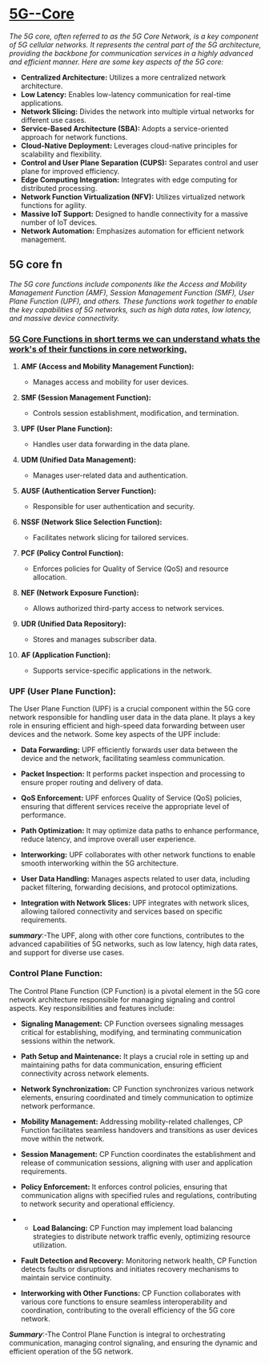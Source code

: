 # [5G--Core]()

*The 5G core, often referred to as the 5G Core Network, is a key component of 5G cellular networks. It represents the central part of the 5G architecture, providing the backbone for communication services in a highly advanced and efficient manner. Here are some key aspects of the 5G core:*


- **Centralized Architecture:** Utilizes a more centralized network architecture.
- **Low Latency:** Enables low-latency communication for real-time applications.
- **Network Slicing:** Divides the network into multiple virtual networks for different use cases.
- **Service-Based Architecture (SBA):** Adopts a service-oriented approach for network functions.
- **Cloud-Native Deployment:** Leverages cloud-native principles for scalability and flexibility.
- **Control and User Plane Separation (CUPS):** Separates control and user plane for improved efficiency.
- **Edge Computing Integration:** Integrates with edge computing for distributed processing.
- **Network Function Virtualization (NFV):** Utilizes virtualized network functions for agility.
- **Massive IoT Support:** Designed to handle connectivity for a massive number of IoT devices.
- **Network Automation:** Emphasizes automation for efficient network management.

  
## 5G core fn

*The 5G core functions include components like the Access and Mobility Management Function (AMF), Session Management Function (SMF), User Plane Function (UPF), and others. These functions work together to enable the key capabilities of 5G networks, such as high data rates, low latency, and massive device connectivity.*




### [5G Core Functions in short terms we can understand whats the work's of their functions in core networking.]()

1. **AMF (Access and Mobility Management Function):**
   - Manages access and mobility for user devices.

2. **SMF (Session Management Function):**
   - Controls session establishment, modification, and termination.

3. **UPF (User Plane Function):**
   - Handles user data forwarding in the data plane.

4. **UDM (Unified Data Management):**
   - Manages user-related data and authentication.

5. **AUSF (Authentication Server Function):**
   - Responsible for user authentication and security.

6. **NSSF (Network Slice Selection Function):**
   - Facilitates network slicing for tailored services.

7. **PCF (Policy Control Function):**
   - Enforces policies for Quality of Service (QoS) and resource allocation.

8. **NEF (Network Exposure Function):**
   - Allows authorized third-party access to network services.

9. **UDR (Unified Data Repository):**
   - Stores and manages subscriber data.

10. **AF (Application Function):**
    - Supports service-specific applications in the network.
   


### UPF (User Plane Function):

The User Plane Function (UPF) is a crucial component within the 5G core network responsible for handling user data in the data plane. It plays a key role in ensuring efficient and high-speed data forwarding between user devices and the network. Some key aspects of the UPF include:

- **Data Forwarding:** UPF efficiently forwards user data between the device and the network, facilitating seamless communication.

- **Packet Inspection:** It performs packet inspection and processing to ensure proper routing and delivery of data.

- **QoS Enforcement:** UPF enforces Quality of Service (QoS) policies, ensuring that different services receive the appropriate level of performance.

- **Path Optimization:** It may optimize data paths to enhance performance, reduce latency, and improve overall user experience.

- **Interworking:** UPF collaborates with other network functions to enable smooth interworking within the 5G architecture.

- **User Data Handling:** Manages aspects related to user data, including packet filtering, forwarding decisions, and protocol optimizations.
- **Integration with Network Slices:** UPF integrates with network slices, allowing tailored connectivity and services based on specific requirements.

***summary***:-The UPF, along with other core functions, contributes to the advanced capabilities of 5G networks, such as low latency, high data rates, and support for diverse use cases.



### Control Plane Function:

The Control Plane Function (CP Function) is a pivotal element in the 5G core network architecture responsible for managing signaling and control aspects. Key responsibilities and features include:

- **Signaling Management:** CP Function oversees signaling messages critical for establishing, modifying, and terminating communication sessions within the network.

- **Path Setup and Maintenance:** It plays a crucial role in setting up and maintaining paths for data communication, ensuring efficient connectivity across network elements.

- **Network Synchronization:** CP Function synchronizes various network elements, ensuring coordinated and timely communication to optimize network performance.

- **Mobility Management:** Addressing mobility-related challenges, CP Function facilitates seamless handovers and transitions as user devices move within the network.

- **Session Management:** CP Function coordinates the establishment and release of communication sessions, aligning with user and application requirements.

- **Policy Enforcement:** It enforces control policies, ensuring that communication aligns with specified rules and regulations, contributing to network security and operational efficiency.

- - **Load Balancing:** CP Function may implement load balancing strategies to distribute network traffic evenly, optimizing resource utilization.

- **Fault Detection and Recovery:** Monitoring network health, CP Function detects faults or disruptions and initiates recovery mechanisms to maintain service continuity.

- **Interworking with Other Functions:** CP Function collaborates with various core functions to ensure seamless interoperability and coordination, contributing to the overall efficiency of the 5G core network.

***Summary***:-The Control Plane Function is integral to orchestrating communication, managing control signaling, and ensuring the dynamic and efficient operation of the 5G network.
